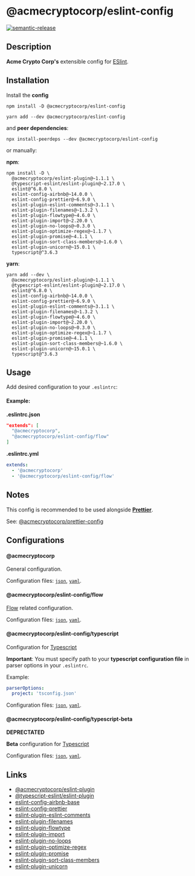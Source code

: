 # @acmecryptocorp/eslint-config

[![semantic-release](https://img.shields.io/badge/%20%20%F0%9F%93%A6%F0%9F%9A%80-semantic--release-e10079.svg)](https://github.com/semantic-release/semantic-release)

## Description

**Acme Crypto Corp's** extensible config for [ESlint](https://eslint.org/).

## Installation

Install the **config**

```shell
npm install -D @acmecryptocorp/eslint-config
```

```shell
yarn add --dev @acmecryptocorp/eslint-config
```

and **peer dependencies**:

```shell
npx install-peerdeps --dev @acmecryptocorp/eslint-config
```

or manually:

**npm**:

```shell
npm install -D \
  @acmecryptocorp/eslint-plugin@~1.1.1 \
  @typescript-eslint/eslint-plugin@~2.17.0 \
  eslint@^6.8.0 \
  eslint-config-airbnb@~14.0.0 \
  eslint-config-prettier@~6.9.0 \
  eslint-plugin-eslint-comments@~3.1.1 \
  eslint-plugin-filenames@~1.3.2 \
  eslint-plugin-flowtype@~4.6.0 \
  eslint-plugin-import@~2.20.0 \
  eslint-plugin-no-loops@~0.3.0 \
  eslint-plugin-optimize-regex@~1.1.7 \
  eslint-plugin-promise@~4.1.1 \
  eslint-plugin-sort-class-members@~1.6.0 \
  eslint-plugin-unicorn@~15.0.1 \
  typescript@^3.6.3
```

**yarn**:

```shell
yarn add --dev \
  @acmecryptocorp/eslint-plugin@~1.1.1 \
  @typescript-eslint/eslint-plugin@~2.17.0 \
  eslint@^6.8.0 \
  eslint-config-airbnb@~14.0.0 \
  eslint-config-prettier@~6.9.0 \
  eslint-plugin-eslint-comments@~3.1.1 \
  eslint-plugin-filenames@~1.3.2 \
  eslint-plugin-flowtype@~4.6.0 \
  eslint-plugin-import@~2.20.0 \
  eslint-plugin-no-loops@~0.3.0 \
  eslint-plugin-optimize-regex@~1.1.7 \
  eslint-plugin-promise@~4.1.1 \
  eslint-plugin-sort-class-members@~1.6.0 \
  eslint-plugin-unicorn@~15.0.1 \
  typescript@^3.6.3
```

## Usage

Add desired configuration to your `.eslintrc`:

#### Example:

**.eslintrc.json**

```json
"extends": [
  "@acmecryptocorp",
  "@acmecryptocorp/eslint-config/flow"
]
```

**.eslintrc.yml**

```yaml
extends:
  - '@acmecryptocorp'
  - '@acmecryptocorp/eslint-config/flow'
```

## Notes

This config is recommended to be used alongside [**Prettier**](https://prettier.io/).

See: [@acmecryptocorp/prettier-config](https://github.com/acmecryptocorp/prettier-config)

## Configurations

#### @acmecryptocorp

General configuration.

Configuration files: [`json`](general/eslintrc.json), [`yaml`](general/eslintrc.yaml).

#### @acmecryptocorp/eslint-config/flow

[Flow](https://flow.org/) related configuration.

Configuration files: [`json`](flow/eslintrc.json), [`yaml`](flow/eslintrc.yaml).

#### @acmecryptocorp/eslint-config/typescript

Configuration for [Typescript](https://www.typescriptlang.org/)

**Important**: You must specify path to your **typescript configuration file** in parser options in your `.eslintrc`.

Example:

```yaml
parserOptions:
  project: 'tsconfig.json'
```

Configuration files: [`json`](typescript/eslintrc.json), [`yaml`](typescript/eslintrc.yaml).

#### @acmecryptocorp/eslint-config/typescript-beta

**DEPRECTATED**

**Beta** configuration for [Typescript](https://www.typescriptlang.org/)

Configuration files: [`json`](typescript-beta/eslintrc.json), [`yaml`](typescript-beta/eslintrc.yaml).

## Links

- [@acmecryptocorp/eslint-plugin](https://github.com/acmecryptocorp/acme-eslint-plugin)
- [@typescript-eslint/eslint-plugin](https://github.com/typescript-eslint/typescript-eslint/tree/master/packages/eslint-plugin)
- [eslint-config-airbnb-base](https://github.com/airbnb/javascript/tree/master/packages/eslint-config-airbnb-base)
- [eslint-config-prettier](https://github.com/prettier/eslint-config-prettier)
- [eslint-plugin-eslint-comments](https://github.com/mysticatea/eslint-plugin-eslint-comments)
- [eslint-plugin-filenames](https://github.com/selaux/eslint-plugin-filenames)
- [eslint-plugin-flowtype](https://github.com/gajus/eslint-plugin-flowtype)
- [eslint-plugin-import](https://github.com/benmosher/eslint-plugin-import)
- [eslint-plugin-no-loops](https://github.com/buildo/eslint-plugin-no-loops)
- [eslint-plugin-optimize-regex](https://github.com/BrainMaestro/eslint-plugin-optimize-regex)
- [eslint-plugin-promise](https://github.com/xjamundx/eslint-plugin-promise)
- [eslint-plugin-sort-class-members](https://github.com/bryanrsmith/eslint-plugin-sort-class-members)
- [eslint-plugin-unicorn](https://github.com/sindresorhus/eslint-plugin-unicorn)
